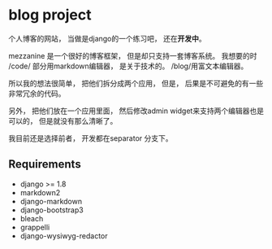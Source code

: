 blog project
===============

个人博客的网站， 当做是django的一个练习吧， 还在**开发中**。

mezzanine 是一个很好的博客框架， 但是却只支持一套博客系统。
我想要的时 /code/ 部分用markdown编辑器， 是关于技术的。 /blog/用富文本编辑器。

所以我的想法很简单， 把他们拆分成两个应用， 但是， 后果是不可避免的有一些非常冗余的代码。

另外， 把他们放在一个应用里面， 然后修改admin widget来支持两个编辑器也是可以的， 但是就没有那么清晰了。

我目前还是选择前者， 开发都在separator 分支下。


Requirements
----------------
- django >= 1.8
- markdown2
- django-markdown
- django-bootstrap3
- bleach
- grappelli
- django-wysiwyg-redactor
